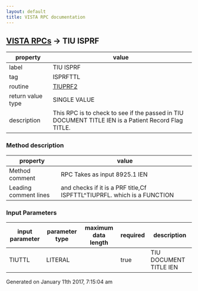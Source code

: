 ```yaml
---
layout: default
title: VISTA RPC documentation
---
```




## [VISTA RPCs](TableOfContent.md) &#8594; TIU ISPRF 

 property | value 
--- | --- 
 label | TIU ISPRF
 tag | ISPRFTTL
 routine | [TIUPRF2](http://code.osehra.org/dox/Routine_TIUPRF2_source.html)
 return value type | SINGLE VALUE
 description | This RPC is to check to see if the passed in TIU DOCUMENT TITLE IEN is a Patient Record Flag TITLE.


### Method description

 property | value 
--- | --- 
 Method comment | RPC Takes as input 8925.1 IEN
 Leading comment lines | and checks if it is a PRF title,Cf ISPFTTL^TIUPRFL. which is a FUNCTION

### Input Parameters

| input parameter | parameter type | maximum data length | required | description | 
| --- | --- | --- | --- | --- | 
| TIUTTL | LITERAL |  | true | TIU DOCUMENT TITLE IEN | 




 Generated on January 11th 2017, 7:15:04 am